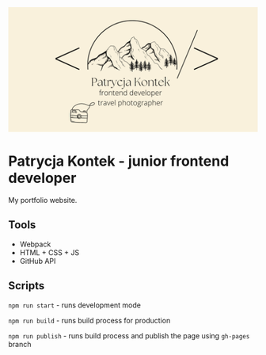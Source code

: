 ![image](./gh/PK-og.png)

# Patrycja Kontek - junior frontend developer

My portfolio website.

## Tools

- Webpack
- HTML + CSS + JS
- GitHub API

## Scripts

`npm run start` - runs development mode

`npm run build` - runs build process for production

`npm run publish` - runs build process and publish the page using `gh-pages` branch